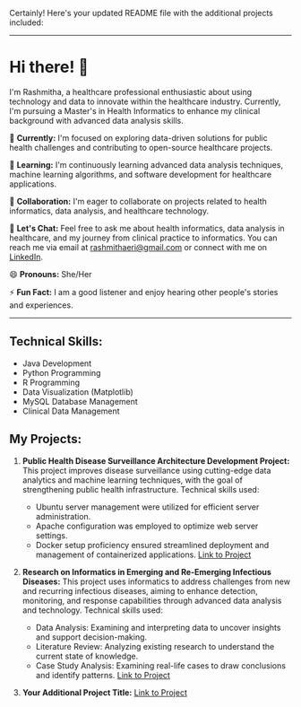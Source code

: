Certainly! Here's your updated README file with the additional projects included:

---

# Hi there! 👋

I'm Rashmitha, a healthcare professional enthusiastic about using technology and data to innovate within the healthcare industry. Currently, I'm pursuing a Master's in Health Informatics to enhance my clinical background with advanced data analysis skills.

🔭 **Currently:** I'm focused on exploring data-driven solutions for public health challenges and contributing to open-source healthcare projects.

🌱 **Learning:** I'm continuously learning advanced data analysis techniques, machine learning algorithms, and software development for healthcare applications.

👯 **Collaboration:** I'm eager to collaborate on projects related to health informatics, data analysis, and healthcare technology.

💬 **Let's Chat:** Feel free to ask me about health informatics, data analysis in healthcare, and my journey from clinical practice to informatics. You can reach me via email at rashmithaeri@gmail.com or connect with me on  [LinkedIn](https://www.linkedin.com/in/rashmitha-eri).

😄 **Pronouns:** She/Her

⚡ **Fun Fact:** I am a good listener and enjoy hearing other people's stories and experiences.

---

## Technical Skills:
- Java Development
- Python Programming
- R Programming
- Data Visualization (Matplotlib)
- MySQL Database Management
- Clinical Data Management

## My Projects:
1. **Public Health Disease Surveillance Architecture Development Project:** 
   This project improves disease surveillance using cutting-edge data analytics and machine learning techniques, with the goal of strengthening public health infrastructure.
   Technical skills used:
   - Ubuntu server management were utilized for efficient server administration. 
   - Apache configuration was employed to optimize web server settings. 
   - Docker setup proficiency ensured streamlined deployment and management of containerized applications.
   [Link to Project](https://github.com/RashmithaEri/Architecture-development-project)

3. **Research on Informatics in Emerging and Re-Emerging Infectious Diseases:**
   This project uses informatics to address challenges from new and recurring infectious diseases, aiming to enhance detection, monitoring, and response capabilities through advanced 
   data analysis and technology.
   Technical skills used:
   - Data Analysis: Examining and interpreting data to uncover insights and support decision-making.
   - Literature Review: Analyzing existing research to understand the current state of knowledge.
   - Case Study Analysis: Examining real-life cases to draw conclusions and identify patterns.
   [Link to Project](https://github.com/RashmithaEri/InfectiousDiseaseInformatics)

5. **Your Additional Project Title:**
   [Link to Project](https://github.com/RashmithaEri/Your-Additional-Project)
